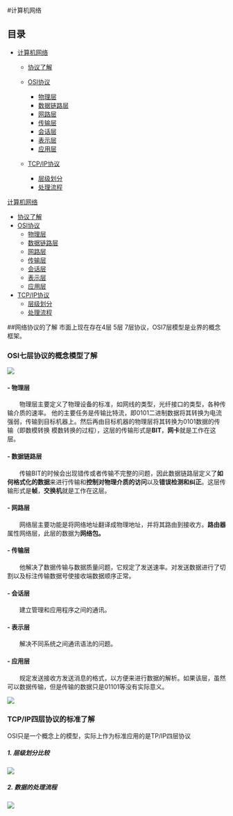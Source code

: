 #计算机网络

## 目录

- [计算机网络](#计算机网络)
    - [协议了解](#网络协议的了解)
    - [OSI协议](#OSI七层协议)
        - [物理层](####物理层)
        - [数据链路层](####数据链路层)
        - [网路层](####网路层)
        - [传输层](####传输层)
        - [会话层](####会话层)
        - [表示层](####表示层)
        - [应用层](####应用层)

    - [TCP/IP协议](###TCP/IP四层协议的标准了解)
        - [层级划分](#####1.层级划分比较)
        - [处理流程](#####2.数据的处理流程)






<!-- MarkdownTOC -->
[计算机网络](#计算机网络)
  
   - [协议了解](#网络协议的了解)
   - [OSI协议](#OSI七层协议)
       - [物理层](####物理层)
       - [数据链路层](####数据链路层)
       - [网路层](####网路层)
       - [传输层](####传输层)
       - [会话层](####会话层)
       - [表示层](####表示层)
       - [应用层](####应用层) 
   - [TCP/IP协议](###TCP/IP四层协议的标准了解)
       - [层级划分](#####1.层级划分比较)
       - [处理流程](#####2.数据的处理流程)



<!-- /MarkdownTOC -->


    






##网络协议的了解
   市面上现在存在4层 5层 7层协议，OSI7层模型是业界的概念框架。


### OSI七层协议的概念模型了解 ###
  
 
![](https://s2.ax1x.com/2019/05/20/Ev1xOK.png)

#### - 物理层 ####

 &emsp;&emsp;物理层主要定义了物理设备的标准，如网线的类型，光纤接口的类型，各种传输介质的速率。
他的主要任务是传输比特流，即0101二进制数据将其转换为电流强弱，传输到目标机器上。然后再由目标机器的物理层将其转换为0101数据的传输（即数模转换 模数转换的过程），这层的传输形式是**BIT**，**网卡**就是工作在这层。

#### - 数据链路层 ####


&emsp;&emsp;传输BIT的时候会出现错传或者传输不完整的问题，因此数据链路层定义了**如何格式化的数据**来进行传输和**控制对物理介质的访问**以及**错误检测和纠正**。这层传输形式是**帧**，**交换机**就是工作在这层。

#### - 网路层 ####
&emsp;&emsp;网络层主要功能是将网络地址翻译成物理地址，并将其路由到接收方。**路由器**属性网络层，此层的数据为**网络包。**
#### - 传输层 ####
&emsp;&emsp;他解决了数据传输与数据质量问题，它规定了发送速率。对发送数据进行了切割以及标注传输数据号使接收端数据顺序正常。
#### - 会话层 ####
&emsp;&emsp;建立管理和应用程序之间的通讯。
#### - 表示层 ####
&emsp;&emsp;解决不同系统之间通讯语法的问题。
#### - 应用层 ####
&emsp;&emsp;规定发送接收方发送消息的格式，以方便来进行数据的解析。如果该层，虽然可以数据传输，但是传输的数据只是01101等没有实际意义。

![](https://s2.ax1x.com/2019/05/20/Ev1vy6.png)


### TCP/IP四层协议的标准了解 ###
OSI只是一个概念上的模型，实际上作为标准应用的是TP/IP四层协议

##### 1. 层级划分比较

![](https://s2.ax1x.com/2019/05/20/Ev1jQx.png)



##### 2. 数据的处理流程

![](https://s2.ax1x.com/2019/05/20/Ev1XS1.png)
